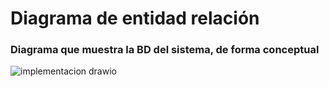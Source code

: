 # Diagrama de entidad relación
### Diagrama que muestra la BD del sistema, de forma conceptual 


![implementacion drawio](https://github.com/user-attachments/assets/4da05b4a-dfc3-44d7-8a24-9a5e314204d2)
